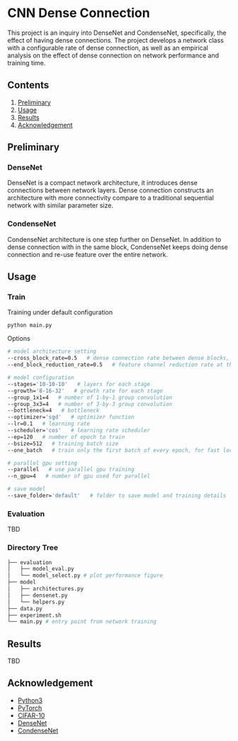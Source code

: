 # CNN Dense Connection
This project is an inquiry into DenseNet and CondenseNet, specifically, the effect of having dense connections. The project develops a network class with a configurable rate of dense connection, as well as an empirical analysis on the effect of dense connection on network performance and training time.


## Contents

1. [Preliminary](#preliminary)
2. [Usage](#usage)
3. [Results](#results)
4. [Acknowledgement](#acknowledgement)


## Preliminary

### DenseNet
DenseNet is a compact network architecture, it introduces dense connections between network layers. Dense connection constructs an architecture with more connectivity compare to a traditional sequential network with similar parameter size.

### CondenseNet
CondenseNet architecture is one step further on DenseNet. In addition to dense connection with in the same block, CondenseNet keeps doing dense connection and re-use feature over the entire network.


## Usage

### Train
Training under default configuration
```
python main.py
```

Options
```BASH
# model architecture setting
--cross_block_rate=0.5   # dense connection rate between dense blocks, use 0 for original DenseNet and 1 for CondenseNet
--end_block_reduction_rate=0.5   # feature channel reduction rate at the end of each dense block

# model configuration
--stages='10-10-10'   # layers for each stage
--growth='8-16-32'   # growth rate for each stage
--group_1x1=4   # number of 1-by-1 group convolution
--group_3x3=4   # number of 3-by-3 group convolution
--bottleneck=4   # bottleneck
--optimizer='sgd'   # optimizer function
--lr=0.1   # learning rate
--scheduler='cos'   # learning rate scheduler
--ep=120   # number of epoch to train
--bsize=512   # training batch size
--one_batch   # train only the first batch of every epoch, for fast local code testing

# parallel gpu setting
--parallel   # use parallel gpu training
--n_gpu=4   # number of gpu used for parallel

# save model
--save_folder='default'   # folder to save model and training details
```

### Evaluation
TBD

### Directory Tree
```bash
├── evaluation
│   ├── model_eval.py
│   └── model_select.py # plot performance figure
├── model
│   ├── architectures.py
│   ├── densenet.py
│   └── helpers.py
├── data.py
├── experiment.sh
└── main.py # entry point from network training
```


## Results
TBD


## Acknowledgement

- [Python3](https://www.python.org)
- [PyTorch](http://pytorch.org)
- [CIFAR-10](https://www.cs.toronto.edu/~kriz/cifar.html)
- [DenseNet](https://arxiv.org/abs/1608.06993)
- [CondenseNet](https://arxiv.org/abs/1711.09224)
